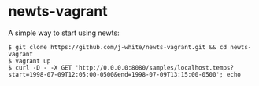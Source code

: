 newts-vagrant
=============

A simple way to start using newts:

    $ git clone https://github.com/j-white/newts-vagrant.git && cd newts-vagrant
    $ vagrant up
    $ curl -D - -X GET 'http://0.0.0.0:8080/samples/localhost.temps?start=1998-07-09T12:05:00-0500&end=1998-07-09T13:15:00-0500'; echo
